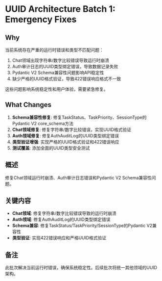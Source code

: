 # UUID Architecture Batch 1: Emergency Fixes

## Why
当前系统存在严重的运行时错误和类型不匹配问题：
1. Chat领域出现字符串/数字比较错误导致运行时崩溃
2. Auth审计日志的UUID类型绑定错误，导致数据记录失败
3. Pydantic V2 Schema兼容性问题影响API稳定性
4. 缺少严格的UUID格式验证，导致422错误响应格式不一致

这些问题影响系统稳定性和用户体验，需要紧急修复。

## What Changes
1. **Schema兼容性修复**: 修复TaskStatus、TaskPriority、SessionType的Pydantic V2 core_schema方法
2. **Chat领域修复**: 修复字符串/数字比较错误，实现UUID格式验证
3. **Auth领域修复**: 修复AuthAuditLog的UUID类型绑定错误
4. **类型验证增强**: 实现严格的UUID格式验证和422错误响应
5. **测试覆盖**: 添加全面的UUID类型安全测试

## 概述
修复Chat领域运行时崩溃、Auth审计日志错误和Pydantic V2 Schema兼容性问题。

## 关键内容
- **Chat领域**: 修复字符串/数字比较错误导致的运行时崩溃
- **Auth领域**: 修复AuthAuditLog的UUID类型绑定错误
- **Schema兼容**: 修复TaskStatus/TaskPriority/SessionType的Pydantic V2兼容性
- **类型验证**: 实现422错误响应和严格UUID格式验证

## 备注
此批次解决当前运行时错误，确保系统稳定性。后续批次将统一其他领域的UUID架构。